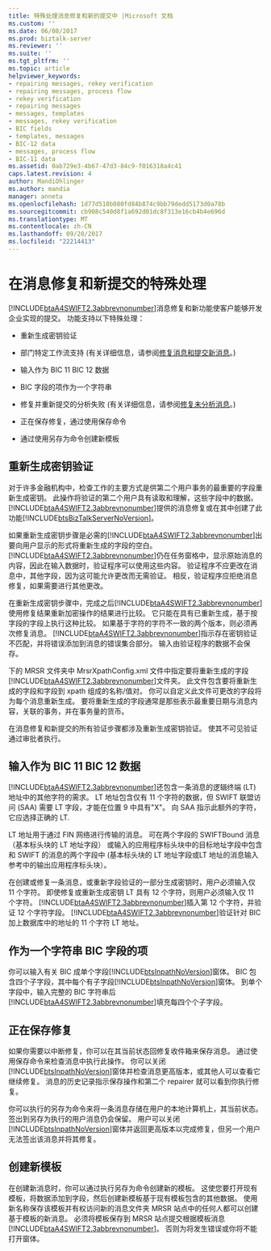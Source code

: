 ```yaml
---
title: 特殊处理消息修复和新的提交中 |Microsoft 文档
ms.custom: ''
ms.date: 06/08/2017
ms.prod: biztalk-server
ms.reviewer: ''
ms.suite: ''
ms.tgt_pltfrm: ''
ms.topic: article
helpviewer_keywords:
- repairing messages, rekey verification
- repairing messages, process flow
- rekey verification
- repairing messages
- messages, templates
- messages, rekey verification
- BIC fields
- templates, messages
- BIC-12 data
- messages, process flow
- BIC-11 data
ms.assetid: 0ab729e3-4b67-47d3-84c9-f016318a4c41
caps.latest.revision: 4
author: MandiOhlinger
ms.author: mandia
manager: anneta
ms.openlocfilehash: 1d77d518b080fd84b874c9bb79dedd5173d0a78b
ms.sourcegitcommit: cb908c540d8f1a692d01dc8f313e16cb4b4e696d
ms.translationtype: MT
ms.contentlocale: zh-CN
ms.lasthandoff: 09/20/2017
ms.locfileid: "22214413"
---
```

# <a name="special-processing-in-message-repair-and-new-submission"></a>在消息修复和新提交的特殊处理
[!INCLUDE[btaA4SWIFT2.3abbrevnonumber](../../includes/btaa4swift2-3abbrevnonumber-md.md)]消息修复和新功能使客户能够开发企业实现的提交。 功能支持以下特殊处理：  
  
-   重新生成密钥验证  
  
-   部门特定工作流支持 (有关详细信息，请参阅[修复消息和提交新消息](../../adapters-and-accelerators/accelerator-swift/repairing-messages-and-submitting-new-messages.md)。)  
  
-   输入作为 BIC 11 BIC 12 数据  
  
-   BIC 字段的项作为一个字符串  
  
-   修复并重新提交的分析失败 (有关详细信息，请参阅[修复未分析消息](../../adapters-and-accelerators/accelerator-swift/repairing-unparsed-messages.md)。)  
  
-   正在保存修复，通过使用保存命令  
  
-   通过使用另存为命令创建新模板  
  
## <a name="rekey-verification"></a>重新生成密钥验证  
 对于许多金融机构中，检查工作的主要方式是供第二个用户事务的最重要的字段重新生成密钥。 此操作将验证的第二个用户具有读取和理解，这些字段中的数据。 [!INCLUDE[btaA4SWIFT2.3abbrevnonumber](../../includes/btaa4swift2-3abbrevnonumber-md.md)]提供的消息修复或在其中创建了此功能[!INCLUDE[btsBizTalkServerNoVersion](../../includes/btsbiztalkservernoversion-md.md)]。  
  
 如果重新生成密钥步骤是必需的[!INCLUDE[btaA4SWIFT2.3abbrevnonumber](../../includes/btaa4swift2-3abbrevnonumber-md.md)]出要向用户显示的形式将重新生成的字段的空白。 [!INCLUDE[btaA4SWIFT2.3abbrevnonumber](../../includes/btaa4swift2-3abbrevnonumber-md.md)]仍在任务窗格中，显示原始消息的内容，因此在输入数据时，验证程序可以使用这些内容。 验证程序不应更改在消息中，其他字段，因为这可能允许更改而无需验证。 相反，验证程序应拒绝消息修复，如果需要进行其他更改。  
  
 在重新生成密钥步骤中，完成之后[!INCLUDE[btaA4SWIFT2.3abbrevnonumber](../../includes/btaa4swift2-3abbrevnonumber-md.md)]使用修复结果重新加密操作的结果进行比较。 它只能在具有已重新生成，基于按字段的字段上执行这种比较。 如果基于字符的字符不一致的两个版本，则必须再次修复消息。 [!INCLUDE[btaA4SWIFT2.3abbrevnonumber](../../includes/btaa4swift2-3abbrevnonumber-md.md)]指示存在密钥验证不匹配，并将错误添加到消息的错误集合部分。 输入由验证程序的数据不会保存。  
  
 下的 MRSR 文件夹中 MrsrXpathConfig.xml 文件中指定要将重新生成的字段[!INCLUDE[btaA4SWIFT2.3abbrevnonumber](../../includes/btaa4swift2-3abbrevnonumber-md.md)]文件夹。 此文件包含要将重新生成的字段和字段到 xpath 组成的名称/值对。 你可以自定义此文件可更改的字段将为每个消息重新生成。 要将重新生成的字段通常是那些表示最重要日期与消息内容，关联的事务，并在事务量的货币。  
  
 在消息修复和新提交的所有验证步骤都涉及重新生成密钥验证。 使其不可见验证通过审批者执行。  
  
## <a name="entry-of-bic-12-data-as-bic-11"></a>输入作为 BIC 11 BIC 12 数据  
 [!INCLUDE[btaA4SWIFT2.3abbrevnonumber](../../includes/btaa4swift2-3abbrevnonumber-md.md)]还包含一条消息的逻辑终端 (LT) 地址中的其他字符的需求。 LT 地址包含仅有 11 个字符的数据，但 SWIFT 联盟访问 (SAA) 需要 LT 字段，才能在位置 9 中具有"X"。 向 SAA 指示此额外的字符，它应选择正确的 LT.  
  
 LT 地址用于通过 FIN 网络进行传输的消息。 可在两个字段的 SWIFTBound 消息 （基本标头块的 LT 地址字段） 或输入的应用程序标头块中的目标地址字段中包含和 SWIFT 的消息的两个字段中 (基本标头块的 LT 地址字段或LT 地址的消息输入参考中的输出应用程序标头块）。  
  
 在创建或修复一条消息，或重新字段验证的一部分生成密钥时，用户必须输入仅 11 个字符。 即使修复或重新生成密钥 LT 具有 12 个字符，则用户必须输入仅 11 个字符。 [!INCLUDE[btaA4SWIFT2.3abbrevnonumber](../../includes/btaa4swift2-3abbrevnonumber-md.md)]插入第 12 个字符，并验证 12 个字符字段。 [!INCLUDE[btaA4SWIFT2.3abbrevnonumber](../../includes/btaa4swift2-3abbrevnonumber-md.md)]验证针对 BIC 加上数据库中的地址的 11 个字符 LT 地址。  
  
## <a name="entry-of-bic-fields-as-one-string"></a>作为一个字符串 BIC 字段的项  
 你可以输入有关 BIC 成单个字段[!INCLUDE[btsInpathNoVersion](../../includes/btsinpathnoversion-md.md)]窗体。 BIC 包含四个子字段，其中每个有子字段[!INCLUDE[btsInpathNoVersion](../../includes/btsinpathnoversion-md.md)]窗体。 到单个字段中，输入完整的 BIC 字符串后[!INCLUDE[btaA4SWIFT2.3abbrevnonumber](../../includes/btaa4swift2-3abbrevnonumber-md.md)]填充每四个个子字段。  
  
## <a name="saving-repairs-in-progress"></a>正在保存修复  
 如果你需要以中断修复，你可以在其当前状态回修复收件箱来保存消息。 通过使用保存命令来检查消息中执行此操作。 你可以关闭[!INCLUDE[btsInpathNoVersion](../../includes/btsinpathnoversion-md.md)]窗体并检查消息更高版本，或其他人可以查看它继续修复。 消息的历史记录指示保存操作和第二个 repairer 就可以看到你执行修复。  
  
 你可以执行的另存为命令来将一条消息存储在用户的本地计算机上，其当前状态。 签出到另存为执行的用户消息仍会保留。 用户可以关闭[!INCLUDE[btsInpathNoVersion](../../includes/btsinpathnoversion-md.md)]窗体并返回更高版本以完成修复，但另一个用户无法签出该消息并将其修复。  
  
## <a name="creating-a-new-template"></a>创建新模板  
 在创建新消息时，你可以通过执行另存为命令创建新的模板。 这使您要打开现有模板，将数据添加到字段，然后创建新模板基于现有模板包含的其他数据。 使用新名称保存该模板并有权访问新的消息文件夹 MRSR 站点中的任何人都可以创建基于模板的新消息。 必须将模板保存到 MRSR 站点提交根据模板消息[!INCLUDE[btaA4SWIFT2.3abbrevnonumber](../../includes/btaa4swift2-3abbrevnonumber-md.md)]。 否则为将发生错误或你将不能打开窗体。